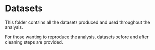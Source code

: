 # Datasets 

This folder contains all the datasets produced and used throughout the analysis. 

For those wanting to reproduce the analysis, datasets before and after cleaning steps are provided.
